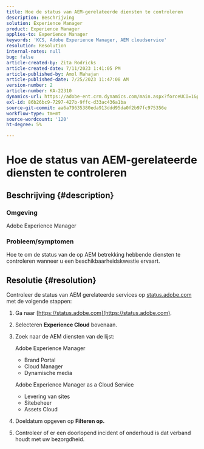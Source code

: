 ```yaml
---
title: Hoe de status van AEM-gerelateerde diensten te controleren
description: Beschrijving
solution: Experience Manager
product: Experience Manager
applies-to: Experience Manager
keywords: 'KCS, Adobe Experience Manager, AEM cloudservice'
resolution: Resolution
internal-notes: null
bug: false
article-created-by: Zita Rodricks
article-created-date: 7/11/2023 1:41:05 PM
article-published-by: Amol Mahajan
article-published-date: 7/25/2023 11:47:08 AM
version-number: 2
article-number: KA-22310
dynamics-url: https://adobe-ent.crm.dynamics.com/main.aspx?forceUCI=1&pagetype=entityrecord&etn=knowledgearticle&id=85864194-f01f-ee11-9cbe-6045bd006239
exl-id: 86b26bc9-7297-427b-9ffc-d33ac436a1ba
source-git-commit: aa6a79635380eda913ddd95da0f2b97fc975356e
workflow-type: tm+mt
source-wordcount: '120'
ht-degree: 5%

---
```


# Hoe de status van AEM-gerelateerde diensten te controleren

## Beschrijving {#description}


### Omgeving

Adobe Experience Manager

### Probleem/symptomen

Hoe te om de status van de op AEM betrekking hebbende diensten te controleren wanneer u een beschikbaarheidskwestie ervaart.


## Resolutie {#resolution}


Controleer de status van AEM gerelateerde services op [status.adobe.com](https://status.adobe.com/) met de volgende stappen:

1. Ga naar [https://status.adobe.com](https://status.adobe.com).
2. Selecteren <b>Experience Cloud</b> bovenaan.
3. Zoek naar de AEM diensten van de lijst:


   Adobe Experience Manager

   - Brand Portal
   - Cloud Manager
   - Dynamische media



   Adobe Experience Manager as a Cloud Service

   - Levering van sites
   - Sitebeheer
   - Assets Cloud


4. Doeldatum opgeven op <b>Filteren op.</b>
5. Controleer of er een doorlopend incident of onderhoud is dat verband houdt met uw bezorgdheid.
